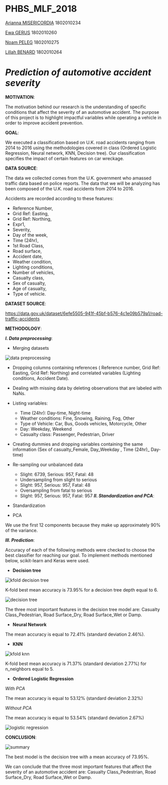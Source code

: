 # PHBS_MLF_2018

[Arianna MISERICORDIA](https://github.com/ariannamisericordia) 1802010234

[Ewa GERUS](https://github.com/ewagerus)  1802010260

[Noam PELEG](https://github.com/Noam-Peleg) 1802010275

[Lillah BENARD](https://github.com/Lillahbenard) 1802010264

# _Prediction of automotive accident severity_ 

**MOTIVATION**:

The motivation behind our research is the understanding of specific conditions that affect the severity of an automotive accident. The purpose of this project is to highlight impactful variables while operating a vehicle in order to improve accident prevention.

**GOAL**: 

We executed a classification based on U.K. road accidents ranging from 2014 to 2016 using the methodologies covered in class (Ordered Logistic Regression, Neural network, KNN, Decision tree). Our classification specifies the impact of certain features on car wreckage. 

**DATA SOURCE**: 

The data we collected comes from the U.K. government who amassed traffic data based on police reports. 
The data that we will be analyzing has been composed of the U.K. road accidents from 2014 to 2016. 

Accidents are recorded according to these features:
*  Reference Number,
*  Grid Ref: Easting,
*  Grid Ref: Northing,
*  Expr1,
*  Severity, 
*  Day of the week, 
*  Time (24hr), 
*  1st Road Class,
*  Road surface,
*  Accident date,
*  Weather condition, 
*  Lighting conditions,
*  Number of vehicles, 
*  Casualty class,
*  Sex of casualty,
*  Age of casualty,
*  Type of vehicle.

**DATASET SOURCE**:

https://data.gov.uk/dataset/6efe5505-941f-45bf-b576-4c1e09b579a1/road-traffic-accidents

**METHODOLOGY**: 

**_I. Data preprocessing_**:

*  Merging datasets

![data preprocessing](https://user-images.githubusercontent.com/43052624/48182461-2b741f80-e366-11e8-8ceb-9b13cd1b1f66.png)

*  Dropping columns containing references ( Reference number, Grid Ref: Easting, Grid Ref: Northing) and correlated variables (Lighting conditions, Accident Date).

*  Dealing with missing data by deleting observations that are labeled with NaNs.

*  Listing variables:
   *  Time (24hr): Day-time, Night-time
   *  Weather conditions: Fine, Snowing, Raining, Fog, Other
   *  Type of Vehicle: Car, Bus, Goods vehicles, Motorcycle, Other
   *  Day: Weekday, Weekend
   *  Casualty class: Passenger, Pedestrian, Driver

*  Creating dummies and dropping variables containing the same information (Sex of casualty_Female, Day_Weekday , Time (24hr)_ Day-time)
    
* Re-sampling our unbalanced data
  *  Slight: 6739, Serious: 957, Fatal: 48
    *  Undersampling from slight to serious
  *  Slight: 957, Serious: 957, Fatal: 48
    *  Oversampling from fatal to serious
  *  Slight: 957, Serious: 957, Fatal: 957
**_II. Standardization and PCA_**:

 * Standardization
 
 * PCA

We use the first 12 components because they make up approximately 90% of the variance.

**_III. Prediction_**:

Accuracy of each of the following methods were checked to choose the best classifier for reaching our goal. To implement methods mentioned below, scikit-learn and Keras were used.

*  **Decision tree**

![kfold decision tree](https://user-images.githubusercontent.com/43052624/48170888-87be4b80-e334-11e8-8302-7c8437f7903f.png)

K-fold best mean accuracy is 73.95% for a decision tree depth equal to 6.

![decision tree](https://user-images.githubusercontent.com/43052624/48113500-116b0c00-e296-11e8-8a0f-52ce61ae41cc.png)

The three most important features in the decision tree model are: Casualty Class_Pedestrian, Road Surface_Dry, Road Surface_Wet or Damp.

*  **Neural Network**


The mean accuracy is equal to 72.41% (standard deviation 2.46%).

*  **KNN**

![kfold knn](https://user-images.githubusercontent.com/43052624/48171438-dcfb5c80-e336-11e8-82e7-7f259129e643.png)

K-fold best mean accuracy is 71.37% (standard deviation 2.77%) for n_neighbors equal to 5.

*  **Ordered Logistic Regression**

_With PCA_

The mean accuracy is equal to 53.12% (standard deviation 2.32%)

_Without PCA_

The mean accuracy is equal to 53.54% (standard deviation 2.67%)

![logistic regression](https://user-images.githubusercontent.com/43052624/48114206-1ed5c580-e299-11e8-80b8-1e1cc922a2a0.png)

**CONCLUSION**: 

![summary](https://user-images.githubusercontent.com/43052624/48114312-8724a700-e299-11e8-86e6-2bc53ce08bbf.png)

The best model is the decision tree with a mean accuracy of 73.95%. 

We can conclude that the three most important features that affect the severity of an automotive accident are: Casualty Class_Pedestrian, Road Surface_Dry, Road Surface_Wet or Damp.
